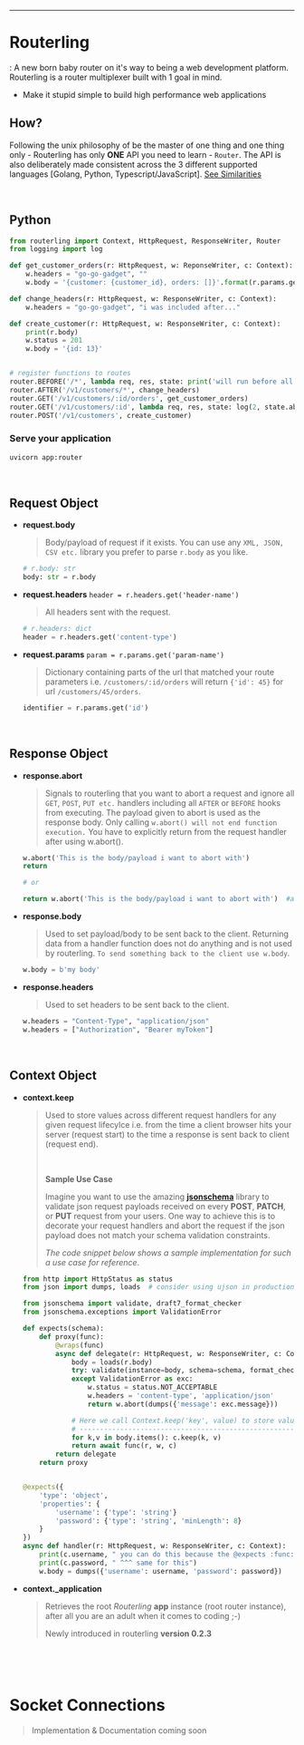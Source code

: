 **********
# Routerling

:
A new born baby router on it's way to being a web development platform. Routerling is a router
multiplexer built with 1 goal in mind.

- Make it stupid simple to build high performance web applications


## How?
Following the unix philosophy of be the master of one thing and one thing only - Routerling has only **ONE** API you need to learn - `Router`. The API is also deliberately made
consistent across the 3 different supported languages [Golang, Python, Typescript/JavaScript].
[See Similarities](#similarities)

&nbsp;

## Python

```py
from routerling import Context, HttpRequest, ResponseWriter, Router
from logging import log

def get_customer_orders(r: HttpRequest, w: ReponseWriter, c: Context):
    w.headers = "go-go-gadget", ""
    w.body = '{customer: {customer_id}, orders: []}'.format(r.params.get('id'))

def change_headers(r: HttpRequest, w: ResponseWriter, c: Context):
    w.headers = "go-go-gadget", "i was included after..."

def create_customer(r: HttpRequest, w: ResponseWriter, c: Context):
    print(r.body)
    w.status = 201
    w.body = '{id: 13}'


# register functions to routes
router.BEFORE('/*', lambda req, res, state: print('will run before all routes are handled'))
router.AFTER('/v1/customers/*', change_headers)
router.GET('/v1/customers/:id/orders', get_customer_orders)
router.GET('/v1/customers/:id', lambda req, res, state: log(2, state.abcxyz_variable))
router.POST('/v1/customers', create_customer)
```

### Serve your application
```sh
uvicorn app:router
```


&nbsp;


## Request Object

- **request.body**
    > Body/payload of request if it exists. You can use any `XML, JSON, CSV etc.` library you prefer
    > to parse `r.body` as you like.
    ```py
    # r.body: str
    body: str = r.body
    ```

- **request.headers** `header = r.headers.get('header-name')`
    > All headers sent with the request.
    ```py
    # r.headers: dict
    header = r.headers.get('content-type')
    ```

- **request.params** `param = r.params.get('param-name')`
    > Dictionary containing parts of the url that matched your route parameters i.e. `/customers/:id/orders` will
    > return `{'id': 45}` for url `/customers/45/orders`.
    ```py
    identifier = r.params.get('id')
    ```

&nbsp;

## Response Object

- **response.abort**
    > Signals to routerling that you want to abort a request and ignore all `GET`, `POST`, `PUT etc.` handlers including all
    > `AFTER` or `BEFORE` hooks from executing. The payload given to abort is used as the response body.
    > Only calling `w.abort() will not end function execution.` You have to explicitly return from the request handler after using w.abort().

    ```py
    w.abort('This is the body/payload i want to abort with')
    return

    # or

    return w.abort('This is the body/payload i want to abort with')  #abort registers then returns None
    ```

- **response.body**
    > Used to set payload/body to be sent back to the client. Returning data from a handler function does not do
    > anything and is not used by routerling. `To send something back to the client use w.body`.

    ```py
    w.body = b'my body'
    ```

- **response.headers**
    > Used to set headers to be sent back to the client.

    ```py
    w.headers = "Content-Type", "application/json"
    w.headers = ["Authorization", "Bearer myToken"]
    ```

&nbsp;

## Context Object

- **context.keep**
    > Used to store values across different request handlers for any given request lifecylce i.e. from the time
    > a client browser hits your server (request start) to  the time a response is sent back to client (request end).
    >
    > &nbsp;
    >
    > **Sample Use Case**
    >
    > Imagine you want to use the amazing [**jsonschema**](https://pypi.org/project/jsonschema/) library to
    > validate json request payloads received on every **POST**, **PATCH**, or **PUT** request from your users.
    > One way to achieve this is to decorate your request handlers and abort the request if the json payload does not
    > match your schema validation constraints.
    > 
    > _The code snippet below shows a sample implementation for such a use case for reference_.


    ```py
    from http import HttpStatus as status
    from json import dumps, loads  # consider using ujson in production apps

    from jsonschema import validate, draft7_format_checker
    from jsonschema.exceptions import ValidationError

    def expects(schema):
        def proxy(func):
            @wraps(func)
            async def delegate(r: HttpRequest, w: ResponseWriter, c: Context):
                body = loads(r.body)
                try: validate(instance=body, schema=schema, format_checker=draft7_format_checker)
                except ValidationError as exc:
                    w.status = status.NOT_ACCEPTABLE
                    w.headers = 'content-type', 'application/json'
                    return w.abort(dumps({'message': exc.message}))

                # Here we call Context.keep('key', value) to store values across handlers for the request lifecycle
                # -------------------------------------------------------------------------------------------------
                for k,v in body.items(): c.keep(k, v)
                return await func(r, w, c)
            return delegate
        return proxy


    @expects({
        'type': 'object',
        'properties': {
            'username': {'type': 'string'}
            'password': {'type': 'string', 'minLength': 8}
        }
    })
    async def handler(r: HttpRequest, w: ResponseWriter, c: Context):
        print(c.username, " you can do this because the @expects :func: calls c.keep('username', value)")
        print(c.password, " ^^^ same for this")
        w.body = dumps({'username': username, 'password': password})
    ```

- **context._application** 
    > Retrieves the root _Routerling_ **app** instance (root router instance), after all you are an
    > adult when it comes to coding ;-)
    >
    > Newly introduced in routerling **version 0.2.3**

&nbsp;

&nbsp;

# Socket Connections

> Implementation &amp; Documentation coming soon
